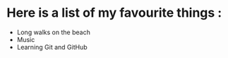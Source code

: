 # Here is a list of my favourite things :
- Long walks on the beach
- Music
- Learning Git and GitHub

